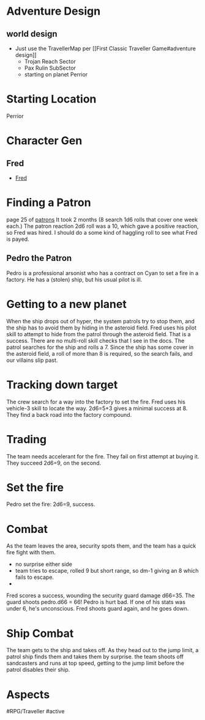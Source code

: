# Adventure Design
## world design
* Just use the TravellerMap per [[First Classic Traveller Game#adventure design]] 
	* Trojan Reach Sector
	* Pax Rulin SubSector
	* starting on planet Perrior
# Starting Location
Perrior
# Character Gen
## Fred
* [Fred](<file:///home/curtis/Desktop/RPG/Traveller/character sheets/fred.pdf>)
# Finding a Patron
page 25 of [patrons](file:///home/curtis/Desktop/RPG/Traveller/Books/ClassicTravellerLBB_3.pdf)
It took 2 months (8 search 1d6 rolls that cover one week each.)
The patron reaction 2d6 roll was a 10, which gave a positive reaction, so Fred was hired.  I should do a some kind of haggling roll to see what Fred is payed.
## Pedro the Patron
Pedro is a professional arsonist who has a contract on Cyan to set a fire in a factory.  He has a (stolen) ship, but his usual pilot is ill.
# Getting to a new planet
When the ship drops out of hyper,  the system patrols try to stop them, and the ship has to avoid them by hiding in the asteroid field. Fred uses his pilot skill to attempt to hide from  the patrol through the asteroid field.  That is a success.  There are no multi-roll skill checks that I see in the docs.  The patrol searches for the ship and rolls a 7.  Since the ship has some cover in the asteroid field, a roll of more than 8 is required, so the search fails, and our villains slip past.

# Tracking down target
The crew search for a way into the factory to set the fire.  Fred uses his vehicle-3 skill to locate the way. 2d6=5+3 gives a minimal success at 8.  They find a back road into the factory compound.

# Trading
The team needs accelerant for the fire.  They fail on first attempt at buying it.  They succeed 2d6=9, on the second.

# Set the fire
Pedro set the fire: 2d6=9, success.

# Combat
As the team leaves the area, security spots them, and the team has a quick fire fight with them.
* no surprise either side
* team tries to escape, rolled 9 but short range, so dm-1 giving an 8 which fails to escape.
* 
Fred scores a success, wounding the security guard damage d66=35.  The guard shoots pedro.d66 = 66! Pedro is hurt bad.  If one of his stats was under 6, he's unconscious.
Fred shoots guard again, and he goes down.

# Ship Combat
The team gets to the ship and takes off.  As they head out to the jump limit, a patrol ship finds them and takes them by surprise.
the team shoots off sandcasters and runs at top speed, getting to the jump limit before the patrol disables their ship.

# Aspects
#RPG/Traveller
#active
